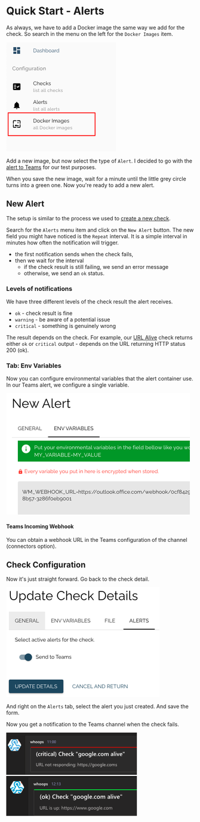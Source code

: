 # Quick Start - Alerts

As always, we have to add a Docker image the same way we add for the check. So search in the menu on the left for the `Docker Images` item.

<img src="/docs/img/quick-start/menu-docker-images.png" alt="image" width="294" />

Add a new image, but now select the type of `Alert`. I decided to go with the [alert to Teams](https://github.com/whoopsmonitor/whoopsmonitor-alert-teams) for our test purposes.

When you save the new image, wait for a minute until the little grey circle turns into a green one. Now you're ready to add a new alert.

## New Alert

The setup is similar to the process we used to [create a new check](./quick-start.md).

Search for the `Alerts` menu item and click on the `New Alert` button. The new field you might have noticed is the `Repeat` interval. It is a simple interval in minutes how often the notification will trigger.

-   the first notification sends when the check fails,
-   then we wait for the interval
    -   if the check result is still failing, we send an error message
    -   otherwise, we send an `ok` status.

### Levels of notifications

We have three different levels of the check result the alert receives.

-   `ok` - check result is fine
-   `warning` - be aware of a potential issue
-   `critical` - something is genuinely wrong

The result depends on the check. For example, our [URL Alive](https://github.com/whoopsmonitor/whoopsmonitor-check-url-alive) check returns either `ok` or `critical` output - depends on the URL returning HTTP status 200 (ok).

### Tab: Env Variables

Now you can configure environmental variables that the alert container use. In our Teams alert, we configure a single variable.

<img src="/docs/img/quick-start/new-alert-env-teams.png" alt="image" width="492" />

#### Teams Incoming Webhook

You can obtain a webhook URL in the Teams configuration of the channel (connectors option).

## Check Configuration

Now it's just straight forward. Go back to the check detail.

<img src="/docs/img/quick-start/update-check-details-alerts.png" alt="image" width="410" />

And right on the `Alerts` tab, select the alert you just created. And save the form.

Now you get a notification to the Teams channel when the check fails.

<img src="/docs/img/quick-start/teams-alert-critical.png" alt="image" width="350" />
<img src="/docs/img/quick-start/teams-alert-ok.png" alt="image" width="350" />
